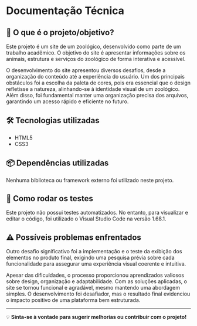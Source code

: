 # Documentação Técnica

## 📌 O que é o projeto/objetivo?
Este projeto é um site de um zoológico, desenvolvido como parte de um trabalho acadêmico. O objetivo do site é apresentar informações sobre os animais, estrutura e serviços do zoológico de forma interativa e acessível.

O desenvolvimento do site apresentou diversos desafios, desde a organização do conteúdo até a experiência do usuário. Um dos principais obstáculos foi a escolha da paleta de cores, pois era essencial que o design refletisse a natureza, alinhando-se à identidade visual de um zoológico. Além disso, foi fundamental manter uma organização precisa dos arquivos, garantindo um acesso rápido e eficiente no futuro.

## 🛠 Tecnologias utilizadas
- HTML5
- CSS3

## 📦 Dependências utilizadas
Nenhuma biblioteca ou framework externo foi utilizado neste projeto.

## 🧪 Como rodar os testes
Este projeto não possui testes automatizados. No entanto, para visualizar e editar o código, foi utilizado o Visual Studio Code na versão 1.68.1.

## ⚠ Possíveis problemas enfrentados
Outro desafio significativo foi a implementação e o teste da exibição dos elementos no produto final, exigindo uma pesquisa prévia sobre cada funcionalidade para assegurar uma experiência visual coerente e intuitiva.

Apesar das dificuldades, o processo proporcionou aprendizados valiosos sobre design, organização e adaptabilidade. Com as soluções aplicadas, o site se tornou funcional e agradável, mesmo mantendo uma abordagem simples. O desenvolvimento foi desafiador, mas o resultado final evidenciou o impacto positivo de uma plataforma bem estruturada.

---
💡 **Sinta-se à vontade para sugerir melhorias ou contribuir com o projeto!**
